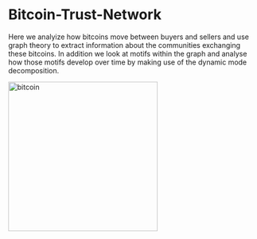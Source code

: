 # Bitcoin-Trust-Network
Here we analyize how bitcoins move between buyers and sellers and use graph theory to extract information about the communities exchanging these bitcoins. In addition we look at motifs within the graph and analyse how those motifs develop over time by making use of the dynamic mode decomposition. 

<img  src= https://bitcoin.org/img/home/bitcoin-img.svg?1601014243, alt = "bitcoin" width="300" height="300">
